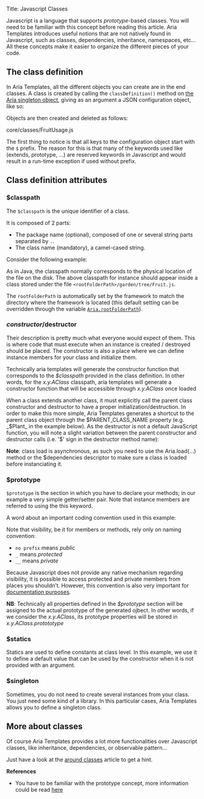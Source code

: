 Title: Javascript Classes



Javascript is a language that supports _prototype_-based classes. You will need to be familiar with this concept before reading this article.
Aria Templates introduces useful notions that are not natively found in Javascript, such as classes, dependencies, inheritance, namespaces, etc...
All these concepts make it easier to organize the different pieces of your code.

## The class definition

In Aria Templates, all the different objects you can create are in the end classes. A class is created by calling the `classDefinition()` method on [the Aria singleton object](the_aria_singleton#classdefinition), giving as an argument a JSON configuration object, like so:


<script src='http://snippets.ariatemplates.com/snippets/github.com/ariatemplates/documentation-code/%VERSION%/snippets/core/classes/Fruit.js?outdent=true' defer></script>

Objects are then created and deleted as follows:


<srcinclude tag="execute" outdent="true">core/classes/FruitUsage.js
</srcinclude>

The first thing to notice is that all keys to the configuration object start with the `$` prefix. The reason for this is that many of the keywords used like (extends, prototype, ...) are reserved keywords in Javascript and would result in a run-time exception if used without prefix.

## Class definition attributes

### $classpath

The `$classpath` is the unique identifier of a class.

It is composed of 2 parts:


* The package name (optional), composed of one or several string parts separated by `.`.
* The class name (mandatory), a camel-cased string.

Consider the following example:


<script src='http://snippets.ariatemplates.com/snippets/github.com/ariatemplates/documentation-code/%VERSION%/snippets/core/classes/Fruit.js?tag=stub&lang=javascript' defer></script>

As in Java, the classpath normally corresponds to the physical location of the file on the disk. The above classpath for instance should appear inside a class stored under the file `<rootFolderPath>/garden/tree/Fruit.js`.

The `rootFolderPath` is automatically set by the framework to match the directory where the framework is located (this default setting can be overridden through the variable [`Aria.rootFolderPath`](the_aria_singleton#rootfolderpath)).

### $constructor/$destructor

Their description is pretty much what everyone would expect of them.  This is where code that must execute when an instance is created / destroyed should be placed.  The constructor is also a place where we can define instance members for your class and initialize them.

Technically aria templates will generate the constructor function that corresponds to the _$classpath_ provided in the class definition. In other words, for the _x.y.AClass_ classpath, aria templates will generate a constructor function that will be accessible through _x.y.AClass_ once loaded 

When a class extends another class, it must explicitly call the parent class constructor and destructor to have a proper initialization/destruction. In order to make this more simple, Aria Templates generates a shortcut to the parent class object through the $PARENT_CLASS_NAME property (e.g. _$Plant_ in the example below). As the destructor is not a default JavaScript function, you will note a slight variation between the parent constructor and destructor calls (i.e. '$' sign in the destructor method name):


<script src='http://snippets.ariatemplates.com/snippets/github.com/ariatemplates/documentation-code/%VERSION%/snippets/core/classes/Vegetable.js?lang=javascript&outdent=true' defer></script>

**Note**: class load is asynchronous, as such you need to use the Aria.load(...) method or the $dependencies descriptor to make sure a class is loaded before instanciating it.

### $prototype

`$prototype` is the section in which you have to declare your methods; in our example a very simple getter/setter pair.  Note that instance members are referred to using the this keyword.

A word about an important coding convention used in this example:

Note that visibility, be it for members or methods, rely only on naming convention:

* `no prefix` means _public_
* `_` means _protected_
* `__` means _private_

Because Javascript does not provide any native mechanism regarding visibility, it is possible to access protected and private members from places you shouldn’t.  However, this convention is also very important for [documentation purposes](writing_documentation).

**NB**: Technically all properties defined in the _$prototype_ section will be assigned to the actual prototype of the generated ojbect. In other words, if we consider the _x.y.AClass_, its prototype properties will be stored in _x.y.AClass.protototype_

### $statics

Statics are used to define constants at class level.  In this example, we use it to define a default value that can be used by the constructor when it is not provided with an argument.

<script src='http://snippets.ariatemplates.com/snippets/github.com/ariatemplates/documentation-code/%VERSION%/snippets/core/classes/Vehicle.js?lang=javascript&outdent=true' defer></script>

### $singleton

Sometimes, you do not need to create several instances from your class. You just need some kind of a library.
In this particular cases, Aria Templates allows you to define a singleton class.

<script src='http://snippets.ariatemplates.com/snippets/github.com/ariatemplates/documentation-code/%VERSION%/snippets/core/classes/MyLogger.js?lang=javascript&outdent=true' defer></script>

## More about classes

Of course Aria Templates provides a lot more functionalities over Javascript classes, like inheritance, dependencies, or observable pattern...

Just have a look at the [around classes](around_classes) article to get a hint.

**References**

* You have to be familiar with the prototype concept, more information could be read [here](http://javascript.crockford.com/prototypal.html)

